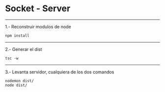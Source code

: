 # Socket - Server

***
1.- Reconstruir modulos de node

```
npm install
```

***
2.- Generar el dist
```
tsc -w
```

***
3.- Levanta servidor, cualquiera de los dos comandos
```
nodemon dist/
node dist/
```
